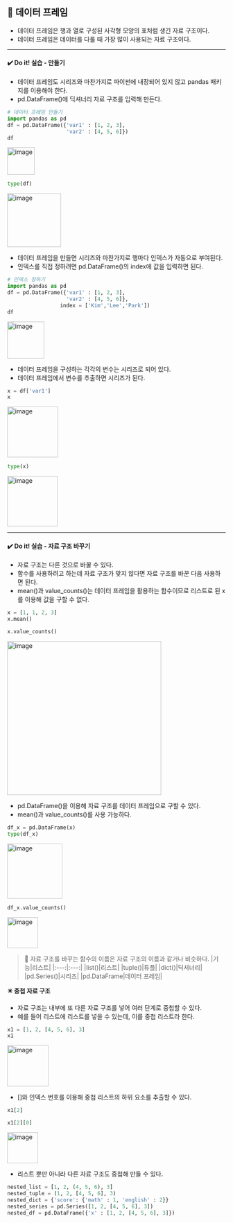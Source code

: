 ## 📌 데이터 프레임
- 데이터 프레임은 행과 열로 구성된 사각형 모양의 표처럼 생긴 자료 구조이다.
- 데이터 프레임은 데이터를 다룰 때 가장 많이 사용되는 자료 구조이다.

-------
#### ✔️ Do it! 실습 - 만들기
- 데이터 프레임도 시리즈와 마찬가지로 파이썬에 내장되어 있지 않고 pandas 패키지를 이용해야 한다.
- pd.DataFrame()에 딕셔너리 자료 구조를 입력해 만든다.

```python
# 데이터 프레임 만들기
import pandas as pd
df = pd.DataFrame({'var1' : [1, 2, 3],
                   'var2' : [4, 5, 6]})
df
```
<img width="63" alt="image" src="https://github.com/sm9199/Python_Data_Analysis_Study/assets/128019851/ae7ff6f8-38f5-4bb5-ad00-526a918600e7">

```python
type(df)
```
<img width="124" alt="image" src="https://github.com/sm9199/Python_Data_Analysis_Study/assets/128019851/29a16987-a22b-4e2a-af2b-dacbeb2b5255">

- 데이터 프레임을 만들면 시리즈와 마찬가지로 행마다 인덱스가 자동으로 부여된다.
- 인덱스를 직접 정하려면 pd.DataFrame()의 index에 값을 입력하면 된다.

```python
# 인덱스 정하기
import pandas as pd
df = pd.DataFrame({'var1' : [1, 2, 3],
                   'var2' : [4, 5, 6]},
                 index = ['Kim','Lee','Park'])
df
```
<img width="85" alt="image" src="https://github.com/sm9199/Python_Data_Analysis_Study/assets/128019851/6faa0cf3-86c8-409d-9a70-e1381e2f1c41">

- 데이터 프레임을 구성하는 각각의 변수는 시리즈로 되어 있다.
- 데이터 프레임에서 변수를 추출하면 시리즈가 된다.

```python
x = df['var1']
x
```
<img width="117" alt="image" src="https://github.com/sm9199/Python_Data_Analysis_Study/assets/128019851/ebce5a31-b08b-44fc-af59-cedee701be19">

```python
type(x)
```
<img width="116" alt="image" src="https://github.com/sm9199/Python_Data_Analysis_Study/assets/128019851/1dd25a61-aaa4-4260-b2ae-651118b95525">

-------
#### ✔️ Do it! 실습 - 자료 구조 바꾸기
- 자료 구조는 다른 것으로 바꿀 수 있다.
- 함수를 사용하려고 하는데 자료 구조가 맞지 않다면 자료 구조를 바꾼 다음 사용하면 된다.
- mean()과 value_counts()는 데이터 프레임을 활용하는 함수이므로 리스트로 된 x를 이용해 값을 구할 수 없다.

```python
x = [1, 1, 2, 3]
x.mean()
```

```python
x.value_counts()
```
<img width="355" alt="image" src="https://github.com/sm9199/Python_Data_Analysis_Study/assets/128019851/716d15f0-57d6-469e-ae5d-3dba696ff58c">

- pd.DataFrame()을 이용해 자료 구조를 데이터 프레임으로 구할 수 있다.
- mean()과 value_counts()를 사용 가능하다.

```python
df_x = pd.DataFrame(x)
type(df_x)
```
<img width="127" alt="image" src="https://github.com/sm9199/Python_Data_Analysis_Study/assets/128019851/5b12ae9e-bc1f-4cbe-9369-f8d273ac4abf">

```python
df_x.value_counts()
```
<img width="71" alt="image" src="https://github.com/sm9199/Python_Data_Analysis_Study/assets/128019851/c3fd7ff2-4939-46c6-a20d-57809b933a3c">

> 🐝 자료 구조를 바꾸는 함수의 이름은 자료 구조의 이름과 같거나 비슷하다.
> |기능|리스트|
> |:---:|:---:|
> |list()|리스트|
> |tuple()|튜플|
> |dict()|딕셔너리|
> |pd.Series()|시리즈|
> |pd.DataFrame|데이터 프레임|

**✴️ 중첩 자료 구조**
- 자료 구조는 내부에 또 다른 자료 구조를 넣어 여러 단계로 중첩할 수 있다.
- 예를 들어 리스트에 리스트를 넣을 수 있는데, 이를 중첩 리스트라 한다.

```python
x1 = [1, 2, [4, 5, 6], 3]
x1
```
<img width="95" alt="image" src="https://github.com/sm9199/Python_Data_Analysis_Study/assets/128019851/5322bdaa-b1de-4226-91ad-f13c22adcd8e">

- []와 인덱스 번호를 이용해 중첩 리스트의 하위 요소를 추출할 수 있다.

```python
x1[2]
```
```python
x1[2][0]
```
<img width="71" alt="image" src="https://github.com/sm9199/Python_Data_Analysis_Study/assets/128019851/9aedc263-4a5b-4924-bc07-141e1f48d440">

- 리스트 뿐만 아니라 다른 자료 구조도 중첩해 만들 수 있다.

```python
nested_list = [1, 2, (4, 5, 6), 3]
nested_tuple = (1, 2, [4, 5, 6], 3)
nested_dict = {'score': {'math' : 1, 'english' : 2}}
nested_series = pd.Series([1, 2, [4, 5, 6], 3])
nested_df = pd.DataFrame({'x' : [1, 2, [4, 5, 6], 3]})
```
